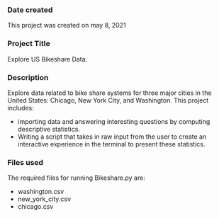 
### Date created
This project was created on may 8, 2021

### Project Title
Explore US Bikeshare Data. 

### Description
Explore data related to bike share systems for three major cities in the United States: Chicago, New York City, and Washington. This project includes:
- importing data and answering interesting questions by computing descriptive statistics.
- Writing a script that takes in raw input from the user to create an interactive experience in the terminal to present these statistics.

### Files used
The required files for running Bikeshare.py are:

- washington.csv
- new_york_city.csv
- chicago.csv
